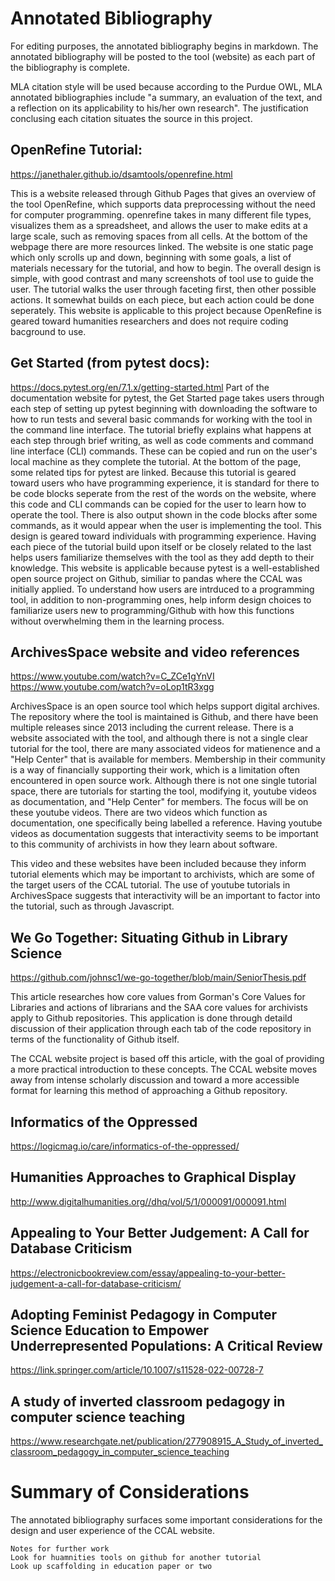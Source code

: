 # Annotated Bibliography

For editing purposes, the annotated bibliography begins in markdown. The
annotated bibliography will be posted to the tool (website) as each part of the
bibliography is complete.

MLA citation style will be used because according to the Purdue OWL,
MLA annotated bibliographies include "a summary, an evaluation of the text,
and a reflection on its applicability to his/her own research". The justification
conclusing each citation situates the source in this project.

## OpenRefine Tutorial: 
https://janethaler.github.io/dsamtools/openrefine.html

This is a website released through Github Pages that gives an overview of
the tool OpenRefine, which supports data preprocessing without the need
for computer programming. openrefine takes in many different file types,
visualizes them as a spreadsheet, and allows the user to make edits at a
large scale, such as removing spaces from all cells. At the bottom of the webpage there are more resources linked.
The website is one static page which only scrolls up and down, beginning with some goals,
a list of materials necessary for the tutorial, and how to begin. The overall design is simple, with good contrast and many screenshots of tool use to guide the user. The tutorial walks the user through faceting first, then other possible actions. It somewhat builds on each piece, but each action could be done seperately.
This website is applicable to this project because OpenRefine is geared toward humanities researchers and does not require
coding bacground to use.

## Get Started (from pytest docs):
https://docs.pytest.org/en/7.1.x/getting-started.html
Part of the documentation website for pytest, the Get Started page takes users through each step of setting up pytest beginning with downloading the software to how to run tests and several basic commands for working with the tool in the command line interface. The tutorial briefly explains what happens at each step through brief writing, as well as code comments and command line interface (CLI) commands. These can be copied and run on the user's local machine as they complete the tutorial. At the bottom of the page, some related tips for pytest are linked.
Because this tutorial is geared toward users who have programming experience, it is standard for there to be code blocks seperate from the rest of the words on the website, where this code and CLI commands can be copied for the user to learn how to operate the tool. There is also output shown in the code blocks after some commands, as it would appear when the user is implementing the tool. This design is geared toward individuals with programming experience. Having each piece of the tutorial build upon itself or be closely related to the last helps users familiarize themselves with the tool as they add depth to their knowledge.
This website is applicable because pytest is a well-established open source project on Github, similiar to pandas where the CCAL was initially applied. To understand how users are intrduced to a programming tool, in addition to non-programming ones, help inform design choices to familiarize users new to programming/Github with how this functions without overwhelming them in the learning process.

## ArchivesSpace website and video references
https://www.youtube.com/watch?v=C_ZCe1gYnVI
https://www.youtube.com/watch?v=oLop1tR3xgg

ArchivesSpace is an open source tool which helps support
digital archives. The repository where the tool is maintained is Github, and there have been multiple releases since 2013 including the current release. There is a website associated with the tool, and although there is not a single clear tutorial for the tool, there are many associated videos for matienence and a "Help Center" that is available for members. Membership in their community is a way of financially supporting their work, which is a limitation often encountered in open source work.
Although there is not one single tutorial space, there are tutorials for starting the tool, modifying it, youtube videos as documentation, and "Help Center" for members. The focus will be on these youtube videos. There are two videos which function as documentation, one specifically being labelled a reference. Having youtube videos as documentation suggests that interactivity seems to be important to this community of archivists in how they learn about software.

This video and these websites have been included because they inform tutorial elements which may be important to archivists, which are some of the target users of the CCAL tutorial. The use of youtube tutorials in ArchivesSpace suggests that interactivity will be an important to factor into the tutorial, such as through Javascript.

## We Go Together: Situating Github in Library Science
https://github.com/johnsc1/we-go-together/blob/main/SeniorThesis.pdf

This article researches how core values from Gorman's Core Values for Libraries and actions of librarians and the SAA core values for archivists apply to Github repositories. This application is done through detaild discussion of their application through each tab of the code repository in terms of the functionality of Github itself. 

The CCAL website project is based off this article, with the goal of providing a more practical introduction to these concepts. The CCAL website moves away from intense scholarly discussion and toward a more accessible format for learning this method of approaching a Github repository.

## Informatics of the Oppressed

https://logicmag.io/care/informatics-of-the-oppressed/

## Humanities Approaches to Graphical Display

http://www.digitalhumanities.org//dhq/vol/5/1/000091/000091.html


## Appealing to Your Better Judgement: A Call for Database Criticism 

https://electronicbookreview.com/essay/appealing-to-your-better-judgement-a-call-for-database-criticism/


## Adopting Feminist Pedagogy in Computer Science Education to Empower Underrepresented Populations: A Critical Review

https://link.springer.com/article/10.1007/s11528-022-00728-7

## A study of inverted classroom pedagogy in computer science teaching


https://www.researchgate.net/publication/277908915_A_Study_of_inverted_classroom_pedagogy_in_computer_science_teaching



# Summary of Considerations 

The annotated bibliography surfaces some important considerations for the design and 
user experience of the CCAL website. 

```
Notes for further work
Look for huamnities tools on github for another tutorial
Look up scaffolding in education paper or two

```
